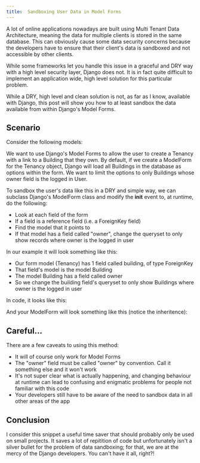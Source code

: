 ```yaml
---
title:  Sandboxing User Data in Model Forms
---
```


A lot of online applications nowadays are built using Multi Tenant Data Architecture, meaning the data for multiple clients is stored in the same database. This can obviously cause some data security concerns because the developers have to ensure that their client's data is sandboxed and not accessible by other clients.

While some frameworks let you handle this issue in a graceful and DRY way with a high level security layer, Django does not. It is in fact quite difficult to implement an application wide, high level solution for this particular problem.

While a DRY, high level and clean solution is not, as far as I know, available with Django, this post will show you how to at least sandbox the data available from within Django's Model Forms.

## Scenario

Consider the following models:

<script src="https://gist.github.com/maxmumford/ab82f2e560563369e8c9.js"></script>

<script src="https://gist.github.com/maxmumford/e4a8f1a7e67a9c9dc7b1.js"></script>

We want to use Django's Model Forms to allow the user to create a Tenancy with a link to a Building that they own. By default, if we create a ModelForm for the Tenancy object, Django will load all Buildings in the database as options within the form. We want to limit the options to only Buildings whose owner field is the logged in User. 

To sandbox the user's data like this in a DRY and simple way, we can subclass Django's ModelForm class and modify the __init__ event to, at runtime, do the following:

* Look at each field of the form
* If a field is a reference field (i.e. a ForeignKey field)
* Find the model that it points to
* If that model has a field called "owner", change the queryset to only show records where owner is the logged in user

In our example it will look something like this:

* Our form model (Tenancy) has 1 field called building, of type ForeignKey
* That field's model is the model Building
* The model Building has a field called owner
* So we change the building field's queryset to only show Buildings where owner is the logged in user

In code, it looks like this:

<script src="https://gist.github.com/maxmumford/69e54b7e36da78a34293.js"></script>

And your ModelForm will look something like this (notice the inheritence):

<script src="https://gist.github.com/maxmumford/223e92090018a3d566b1.js"></script>

## Careful...

There are a few caveats to using this method:

* It will of course only work for Model Forms
* The "owner" field must be called "owner" by convention. Call it something else and it won't work
* It's not super clear what is actually happening, and changing behaviour at runtime can lead to confusing and enigmatic problems for people not familiar with this code
* Your developers still have to be aware of the need to sandbox data in all other areas of the app

## Conclusion

I consider this snippet a useful time saver that should probably only be used on small projects. It saves a lot of repitition of code but unfortunately isn't a silver bullet for the problem of data sandboxing; for that, we are at the mercy of the Django developers. You can't have it all, right?!
